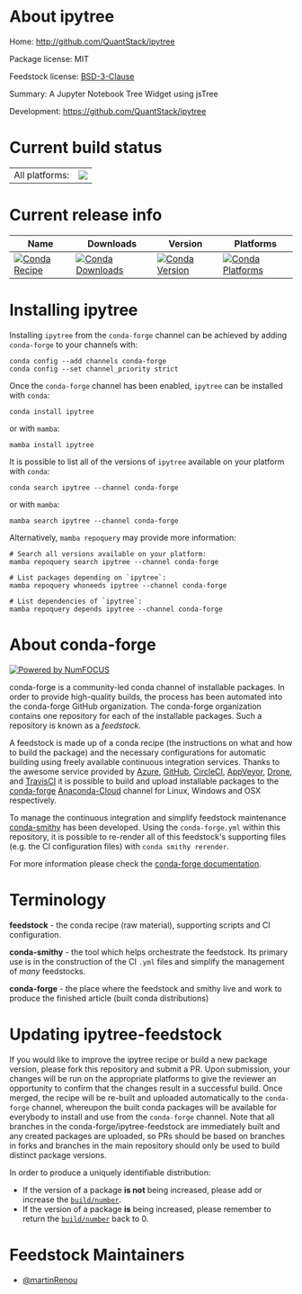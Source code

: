About ipytree
=============

Home: http://github.com/QuantStack/ipytree

Package license: MIT

Feedstock license: [BSD-3-Clause](https://github.com/conda-forge/ipytree-feedstock/blob/main/LICENSE.txt)

Summary: A Jupyter Notebook Tree Widget using jsTree

Development: https://github.com/QuantStack/ipytree

Current build status
====================


<table><tr><td>All platforms:</td>
    <td>
      <a href="https://dev.azure.com/conda-forge/feedstock-builds/_build/latest?definitionId=6445&branchName=main">
        <img src="https://dev.azure.com/conda-forge/feedstock-builds/_apis/build/status/ipytree-feedstock?branchName=main">
      </a>
    </td>
  </tr>
</table>

Current release info
====================

| Name | Downloads | Version | Platforms |
| --- | --- | --- | --- |
| [![Conda Recipe](https://img.shields.io/badge/recipe-ipytree-green.svg)](https://anaconda.org/conda-forge/ipytree) | [![Conda Downloads](https://img.shields.io/conda/dn/conda-forge/ipytree.svg)](https://anaconda.org/conda-forge/ipytree) | [![Conda Version](https://img.shields.io/conda/vn/conda-forge/ipytree.svg)](https://anaconda.org/conda-forge/ipytree) | [![Conda Platforms](https://img.shields.io/conda/pn/conda-forge/ipytree.svg)](https://anaconda.org/conda-forge/ipytree) |

Installing ipytree
==================

Installing `ipytree` from the `conda-forge` channel can be achieved by adding `conda-forge` to your channels with:

```
conda config --add channels conda-forge
conda config --set channel_priority strict
```

Once the `conda-forge` channel has been enabled, `ipytree` can be installed with `conda`:

```
conda install ipytree
```

or with `mamba`:

```
mamba install ipytree
```

It is possible to list all of the versions of `ipytree` available on your platform with `conda`:

```
conda search ipytree --channel conda-forge
```

or with `mamba`:

```
mamba search ipytree --channel conda-forge
```

Alternatively, `mamba repoquery` may provide more information:

```
# Search all versions available on your platform:
mamba repoquery search ipytree --channel conda-forge

# List packages depending on `ipytree`:
mamba repoquery whoneeds ipytree --channel conda-forge

# List dependencies of `ipytree`:
mamba repoquery depends ipytree --channel conda-forge
```


About conda-forge
=================

[![Powered by
NumFOCUS](https://img.shields.io/badge/powered%20by-NumFOCUS-orange.svg?style=flat&colorA=E1523D&colorB=007D8A)](https://numfocus.org)

conda-forge is a community-led conda channel of installable packages.
In order to provide high-quality builds, the process has been automated into the
conda-forge GitHub organization. The conda-forge organization contains one repository
for each of the installable packages. Such a repository is known as a *feedstock*.

A feedstock is made up of a conda recipe (the instructions on what and how to build
the package) and the necessary configurations for automatic building using freely
available continuous integration services. Thanks to the awesome service provided by
[Azure](https://azure.microsoft.com/en-us/services/devops/), [GitHub](https://github.com/),
[CircleCI](https://circleci.com/), [AppVeyor](https://www.appveyor.com/),
[Drone](https://cloud.drone.io/welcome), and [TravisCI](https://travis-ci.com/)
it is possible to build and upload installable packages to the
[conda-forge](https://anaconda.org/conda-forge) [Anaconda-Cloud](https://anaconda.org/)
channel for Linux, Windows and OSX respectively.

To manage the continuous integration and simplify feedstock maintenance
[conda-smithy](https://github.com/conda-forge/conda-smithy) has been developed.
Using the ``conda-forge.yml`` within this repository, it is possible to re-render all of
this feedstock's supporting files (e.g. the CI configuration files) with ``conda smithy rerender``.

For more information please check the [conda-forge documentation](https://conda-forge.org/docs/).

Terminology
===========

**feedstock** - the conda recipe (raw material), supporting scripts and CI configuration.

**conda-smithy** - the tool which helps orchestrate the feedstock.
                   Its primary use is in the construction of the CI ``.yml`` files
                   and simplify the management of *many* feedstocks.

**conda-forge** - the place where the feedstock and smithy live and work to
                  produce the finished article (built conda distributions)


Updating ipytree-feedstock
==========================

If you would like to improve the ipytree recipe or build a new
package version, please fork this repository and submit a PR. Upon submission,
your changes will be run on the appropriate platforms to give the reviewer an
opportunity to confirm that the changes result in a successful build. Once
merged, the recipe will be re-built and uploaded automatically to the
`conda-forge` channel, whereupon the built conda packages will be available for
everybody to install and use from the `conda-forge` channel.
Note that all branches in the conda-forge/ipytree-feedstock are
immediately built and any created packages are uploaded, so PRs should be based
on branches in forks and branches in the main repository should only be used to
build distinct package versions.

In order to produce a uniquely identifiable distribution:
 * If the version of a package **is not** being increased, please add or increase
   the [``build/number``](https://docs.conda.io/projects/conda-build/en/latest/resources/define-metadata.html#build-number-and-string).
 * If the version of a package **is** being increased, please remember to return
   the [``build/number``](https://docs.conda.io/projects/conda-build/en/latest/resources/define-metadata.html#build-number-and-string)
   back to 0.

Feedstock Maintainers
=====================

* [@martinRenou](https://github.com/martinRenou/)

